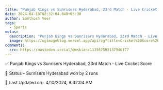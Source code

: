```yaml
---
title: "Punjab Kings vs Sunrisers Hyderabad, 23rd Match - Live Cricket Score"
date: 2024-04-10T08:32:04.648+05:30
author: Santhosh Veer
tags:
  - Sports
metas:
  description: "Punjab Kings vs Sunrisers Hyderabad, 23rd Match - Live Cricket Score - Sunrisers Hyderabad won by 2 runs"
  image: https://ogimageblog.vercel.app/api/og?title=Cricket%20Score%20%F0%9F%8F%8F
comments:
  src: https://mastodon.social/@mskian/111567563137946177
---
```


✅ Punjab Kings vs Sunrisers Hyderabad, 23rd Match - Live Cricket Score

📑 Status - Sunrisers Hyderabad won by 2 runs

<!--more-->

📝 Last Updated on : 4/10/2024, 8:32:04 AM
